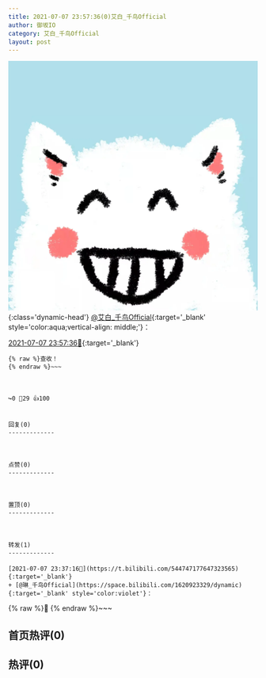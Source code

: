 ```yaml
---
title: 2021-07-07 23:57:36(0)艾白_千鸟Official
author: 御坂IO
category: 艾白_千鸟Official
layout: post
---
```


![img](/images/9ae8b9445fd0665cc014d9080156a45271be73c6.jpg){:class='dynamic-head'}
[@艾白_千鸟Official](https://space.bilibili.com/334537711/dynamic){:target='_blank' style='color:aqua;vertical-align: middle;'}：

[2021-07-07 23:57:36🔗](https://t.bilibili.com/544752417514796586){:target='_blank'}

~~~
{% raw %}查收！
{% endraw %}~~~



↪️0 💬29 👍100


回复(0)
-------------



点赞(0)
-------------



置顶(0)
-------------



转发(1)
-------------

[2021-07-07 23:37:16🔗](https://t.bilibili.com/544747177647323565){:target='_blank'}
+ [@琳_千鸟Official](https://space.bilibili.com/1620923329/dynamic){:target='_blank' style='color:violet'}：
~~~
{% raw %}🐷
{% endraw %}~~~






首页热评(0)
-------------



热评(0)
-------------



